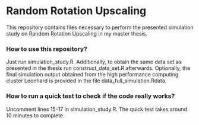 # Random Rotation Upscaling
This repository contains files necessary to perform the presented simulation study on Random Rotation Upscaling in my master thesis.

### How to use this repository?

Just run simulation_study.R. Additionally, to obtain the same data set as presented in the thesis run construct_data_set.R afterwards. Optionally, the final simulation output obtained from the high performance computing cluster Leonhard is provided in the file data_full_simulation.Rdata.

### How to run a quick test to check if the code really works?

Uncomment lines 15-17 in simulation_study.R. The quick test takes around 10 minutes to complete.
